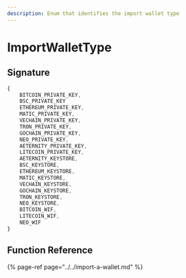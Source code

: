 ```yaml
---
description: Enum that identifies the import wallet type
---
```


# ImportWalletType

## Signature

```javascript
{
    BITCOIN_PRIVATE_KEY,
    BSC_PRIVATE_KEY
    ETHEREUM_PRIVATE_KEY,
    MATIC_PRIVATE_KEY,
    VECHAIN_PRIVATE_KEY,
    TRON_PRIVATE_KEY,
    GOCHAIN_PRIVATE_KEY,
    NEO_PRIVATE_KEY,
    AETERNITY_PRIVATE_KEY,
    LITECOIN_PRIVATE_KEY,
    AETERNITY_KEYSTORE,
    BSC_KEYSTORE,
    ETHEREUM_KEYSTORE,
    MATIC_KEYSTORE,
    VECHAIN_KEYSTORE,
    GOCHAIN_KEYSTORE,
    TRON_KEYSTORE,
    NEO_KEYSTORE,
    BITCOIN_WIF,
    LITECOIN_WIF,
    NEO_WIF
}
```

## Function Reference

{% page-ref page="../../import-a-wallet.md" %}



